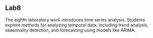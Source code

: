 <h2>Lab8</h2>
The eighth laboratory work introduces time series analysis. Students explore methods for analyzing temporal data, including trend analysis, seasonality detection, and forecasting using models like ARIMA.
